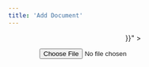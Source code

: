 ```yaml
---
title: 'Add Document'
---
```

<style>
  form {
    display: flex;
    flex-direction: column;
    align-items: center;
  }
  input[type="file"],
  button {
    margin: 1em;
    width: 75%;
  }
</style>
<form method="get" action="{{< ref "pages/point_kitchen.md" >}}" >
  <input type="file" accept="image/*" onchange="this.form.submit()">
  <button type="submit" style="display:none;">Upload</button>
</form>
